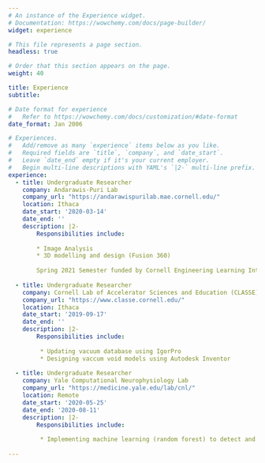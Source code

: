 ```yaml
---
# An instance of the Experience widget.
# Documentation: https://wowchemy.com/docs/page-builder/
widget: experience

# This file represents a page section.
headless: true

# Order that this section appears on the page.
weight: 40

title: Experience
subtitle:

# Date format for experience
#   Refer to https://wowchemy.com/docs/customization/#date-format
date_format: Jan 2006

# Experiences.
#   Add/remove as many `experience` items below as you like.
#   Required fields are `title`, `company`, and `date_start`.
#   Leave `date_end` empty if it's your current employer.
#   Begin multi-line descriptions with YAML's `|2-` multi-line prefix.
experience:
  - title: Undergraduate Researcher
    company: Andarawis-Puri Lab
    company_url: "https://andarawispurilab.mae.cornell.edu/"
    location: Ithaca
    date_start: '2020-03-14'
    date_end: ''
    description: |2-
        Responsibilities include:
        
        * Image Analysis
        * 3D modelling and design (Fusion 360)
        
        Spring 2021 Semester funded by Cornell Engineering Learning Intiative Award
        
  - title: Undergraduate Researcher
    company: Cornell Lab of Accelerator Sciences and Education (CLASSE)
    company_url: "https://www.classe.cornell.edu/"
    location: Ithaca
    date_start: '2019-09-17'
    date_end: ''
    description: |2-
        Responsibilities include:
          
         * Updating vacuum database using IgorPro
         * Designing vaccum void models using Autodesk Inventor
          
  - title: Undergraduate Researcher
    company: Yale Computational Neurophysiology Lab
    company_url: "https://medicine.yale.edu/lab/cnl/"
    location: Remote
    date_start: '2020-05-25'
    date_end: '2020-08-11'
    description: |2-
        Responsibilities include:
          
         * Implementing machine learning (random forest) to detect and remove noisy data from EEG signals
  
---
```

